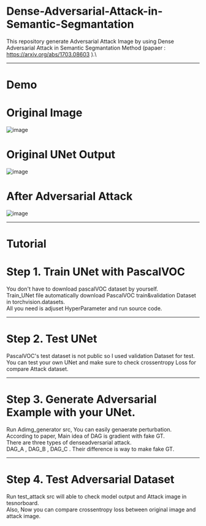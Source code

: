 # Dense-Adversarial-Attack-in-Semantic-Segmantation

  This repository generate Adversarial Attack Image by using Dense Adversarial Attack in Semantic Segmantation Method (papaer : https://arxiv.org/abs/1703.08603 ).\

---
# Demo

# Original Image 
![image](https://github.com/SsalDduck/Adversarial-Attack-with-Semantic-Segmantation/assets/124281401/14878e59-2c92-42b5-ac63-44483c9ccedc)

# Original UNet Output
![image](https://github.com/SsalDduck/Adversarial-Attack-with-Semantic-Segmantation/assets/124281401/0b948d02-3746-4c35-9f26-d110163e380d)

# After Adversarial Attack
![image](https://github.com/SsalDduck/Adversarial-Attack-with-Semantic-Segmantation/assets/124281401/20b05b95-e0cd-4c56-acf2-0442f4056932)



---

# Tutorial

# Step 1. Train UNet with PascalVOC
  You don't have to download pascalVOC dataset by yourself.\
  Train_UNet file automatically download PascalVOC train&validation Dataset in torchvision.datasets.\
  All you need is adjuset HyperParameter and run source code.

  ---
  
# Step 2. Test UNet 
  PascalVOC's test dataset is not public so I used validation Dataset for test.\
  You can test your own UNet and make sure to check crossentropy Loss for compare Attack dataset.

  ---
  
# Step 3. Generate Adversarial Example with your UNet.
  Run Adimg_generator src, You can easily genaerate perturbation.\
  According to paper, Main idea of DAG is gradient with fake GT.\
  There are three types of denseadversarial attack.\
  DAG_A , DAG_B , DAG_C . Their difference is way to make fake GT.

  ---
  
# Step 4. Test Adversarial Dataset
  Run test_attack src will able to check model output and Attack image in tesnorboard.\
  Also, Now you can compare  crossentropy loss between original image and attack image.
  

